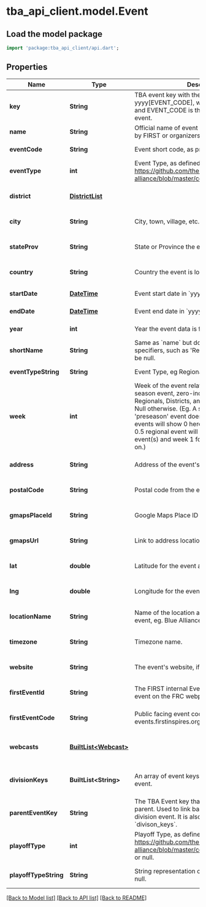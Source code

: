 # tba_api_client.model.Event

## Load the model package
```dart
import 'package:tba_api_client/api.dart';
```

## Properties
Name | Type | Description | Notes
------------ | ------------- | ------------- | -------------
**key** | **String** | TBA event key with the format yyyy[EVENT_CODE], where yyyy is the year, and EVENT_CODE is the event code of the event. | [default to null]
**name** | **String** | Official name of event on record either provided by FIRST or organizers of offseason event. | [default to null]
**eventCode** | **String** | Event short code, as provided by FIRST. | [default to null]
**eventType** | **int** | Event Type, as defined here: https://github.com/the-blue-alliance/the-blue-alliance/blob/master/consts/event_type.py#L2 | [default to null]
**district** | [**DistrictList**](DistrictList.md) |  | [optional] [default to null]
**city** | **String** | City, town, village, etc. the event is located in. | [optional] [default to null]
**stateProv** | **String** | State or Province the event is located in. | [optional] [default to null]
**country** | **String** | Country the event is located in. | [optional] [default to null]
**startDate** | [**DateTime**](DateTime.md) | Event start date in &#x60;yyyy-mm-dd&#x60; format. | [default to null]
**endDate** | [**DateTime**](DateTime.md) | Event end date in &#x60;yyyy-mm-dd&#x60; format. | [default to null]
**year** | **int** | Year the event data is for. | [default to null]
**shortName** | **String** | Same as &#x60;name&#x60; but doesn&#39;t include event specifiers, such as &#39;Regional&#39; or &#39;District&#39;. May be null. | [optional] [default to null]
**eventTypeString** | **String** | Event Type, eg Regional, District, or Offseason. | [default to null]
**week** | **int** | Week of the event relative to the first official season event, zero-indexed. Only valid for Regionals, Districts, and District Championships. Null otherwise. (Eg. A season with a week 0 &#39;preseason&#39; event does not count, and week 1 events will show 0 here. Seasons with a week 0.5 regional event will show week 0 for those event(s) and week 1 for week 1 events and so on.) | [optional] [default to null]
**address** | **String** | Address of the event&#39;s venue, if available. | [optional] [default to null]
**postalCode** | **String** | Postal code from the event address. | [optional] [default to null]
**gmapsPlaceId** | **String** | Google Maps Place ID for the event address. | [optional] [default to null]
**gmapsUrl** | **String** | Link to address location on Google Maps. | [optional] [default to null]
**lat** | **double** | Latitude for the event address. | [optional] [default to null]
**lng** | **double** | Longitude for the event address. | [optional] [default to null]
**locationName** | **String** | Name of the location at the address for the event, eg. Blue Alliance High School. | [optional] [default to null]
**timezone** | **String** | Timezone name. | [optional] [default to null]
**website** | **String** | The event&#39;s website, if any. | [optional] [default to null]
**firstEventId** | **String** | The FIRST internal Event ID, used to link to the event on the FRC webpage. | [optional] [default to null]
**firstEventCode** | **String** | Public facing event code used by FIRST (on frc-events.firstinspires.org, for example) | [optional] [default to null]
**webcasts** | [**BuiltList&lt;Webcast&gt;**](Webcast.md) |  | [optional] [default to const []]
**divisionKeys** | **BuiltList&lt;String&gt;** | An array of event keys for the divisions at this event. | [optional] [default to const []]
**parentEventKey** | **String** | The TBA Event key that represents the event&#39;s parent. Used to link back to the event from a division event. It is also the inverse relation of &#x60;divison_keys&#x60;. | [optional] [default to null]
**playoffType** | **int** | Playoff Type, as defined here: https://github.com/the-blue-alliance/the-blue-alliance/blob/master/consts/playoff_type.py#L4, or null. | [optional] [default to null]
**playoffTypeString** | **String** | String representation of the &#x60;playoff_type&#x60;, or null. | [optional] [default to null]

[[Back to Model list]](../README.md#documentation-for-models) [[Back to API list]](../README.md#documentation-for-api-endpoints) [[Back to README]](../README.md)


